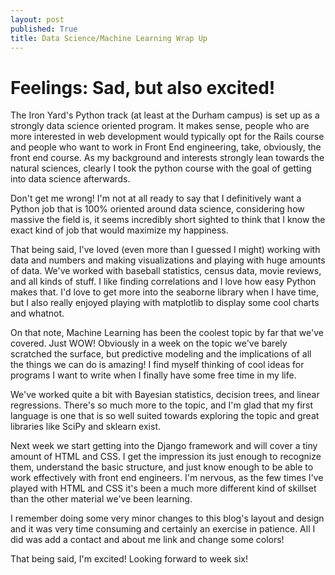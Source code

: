 ```yaml
---
layout: post
published: True
title: Data Science/Machine Learning Wrap Up
---
```

# Feelings: Sad, but also excited!

The Iron Yard's Python track (at least at the Durham campus) is set up as a strongly
data science oriented program. It makes sense, people who are more interested in
web development would typically opt for the Rails course and people who want to
work in Front End engineering, take, obviously, the front end course. As my
background and interests strongly lean towards the natural sciences, clearly I took
the python course with the goal of getting into data science afterwards.

Don't get me wrong! I'm not at all ready to say that I definitively want a Python
job that is 100% oriented around data science, considering how massive the field
is, it seems incredibly short sighted to think that I know the exact kind of job
that would maximize my happiness.

That being said, I've loved (even more than I guessed I might) working with data
and numbers and making visualizations and playing with huge amounts of data.
We've worked with baseball statistics, census data, movie reviews, and all
kinds of stuff. I like finding correlations and I love how easy Python makes that.
I'd love to get more into the seaborne library when I have time, but I also really
enjoyed playing with matplotlib to display some cool charts and whatnot.

On that note, Machine Learning has been the coolest topic by far that we've covered.
Just WOW! Obviously in a week on the topic we've barely scratched the surface, but
predictive modeling and the implications of all the things we can do is amazing!
I find myself thinking of cool ideas for programs I want to write when I finally
have some free time in my life.

We've worked quite a bit with Bayesian statistics, decision trees, and linear
regressions. There's so much more to the topic, and I'm glad that my first language
is one that is so well suited towards exploring the topic and great libraries like
SciPy and sklearn exist.

Next week we start getting into the Django framework and will cover a tiny amount
of HTML and CSS. I get the impression its just enough to recognize them, understand
the basic structure, and just know enough to be able to work effectively with front
end engineers. I'm nervous, as the few times I've played with HTML and CSS it's been
a much more different kind of skillset than the other material we've been learning.

I remember doing some very minor changes to this blog's layout and design and it
was very time consuming and certainly an exercise in patience. All I did was add
a contact and about me link and change some colors!

That being said, I'm excited! Looking forward to week six!
